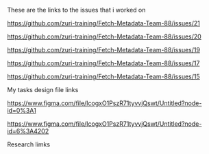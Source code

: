 These are the links to the issues that i worked on

https://github.com/zuri-training/Fetch-Metadata-Team-88/issues/21

https://github.com/zuri-training/Fetch-Metadata-Team-88/issues/20

https://github.com/zuri-training/Fetch-Metadata-Team-88/issues/19

https://github.com/zuri-training/Fetch-Metadata-Team-88/issues/17

https://github.com/zuri-training/Fetch-Metadata-Team-88/issues/15

My tasks design file links

https://www.figma.com/file/IcogxO1PszR71tyvvjQswt/Untitled?node-id=0%3A1

https://www.figma.com/file/IcogxO1PszR71tyvvjQswt/Untitled?node-id=6%3A4202

Research limks

